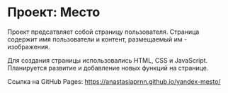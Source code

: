 # Проект: Место

Проект предсатвляет собой страницу пользователя. Страница содержит имя пользователи и контент, размещаемый им - изображения.

Для создания страницы использовались HTML, CSS и JavaScript. 
Планируется развитие и добавление новых функций на странице. 

Ссылка на GitHub Pages: https://anastasiaprnn.github.io/yandex-mesto/